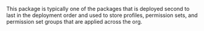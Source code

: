 This package is typically one of the packages that is deployed second to last in the deployment order and used to store profiles, permission sets, and permission set groups that are applied across the org.